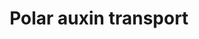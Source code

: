---
annotations:
- id: PW:0000465
  parent: signaling pathway
  type: Pathway Ontology
  value: hormone signaling pathway
- id: PW:0000103
  parent: regulatory pathway
  type: Pathway Ontology
  value: transport pathway
authors:
- Pjaiswal
- Khanspers
- MaintBot
- Fehrhart
- Eweitz
- Finterly
- Egonw
description: Polar auxin transport pathway of Arabidopsis. Even though we have shown
  a representative diagram of influx and efflux proteins on different but adjacent
  cells, the auxin influx and efflux transport proteins when present in the same cell,
  are often located in the plasma membrane of cell's opposite side or on the sides
  (left/right). All the different paralogs of influx and efflux proteins may not be
  present in the same cell. Often their expression and localization is tissue, cell,
  organ and development stage specific. This helps in directing the flow of auxin
  towards 'auxin maxima' sites in plant organs and cells as needed. In some cases
  auxin can permeate through the plasma membrane.  The Arabidopsis gene products PIN5,
  PIN6 and PIN8 were removed from the pathway since they are known to be involved
  in intracellular auxin transport rather than the intercellular auxin transport.
last-edited: 2021-05-31
organisms:
- Arabidopsis thaliana
redirect_from:
- /index.php/Pathway:WP2941
- /instance/WP2941
- /instance/WP2941_r124695
revision: r124695
schema-jsonld:
- '@context': https://schema.org/
  '@id': https://wikipathways.github.io/pathways/WP2941.html
  '@type': Dataset
  creator:
    '@type': Organization
    name: WikiPathways
  description: Polar auxin transport pathway of Arabidopsis. Even though we have shown
    a representative diagram of influx and efflux proteins on different but adjacent
    cells, the auxin influx and efflux transport proteins when present in the same
    cell, are often located in the plasma membrane of cell's opposite side or on the
    sides (left/right). All the different paralogs of influx and efflux proteins may
    not be present in the same cell. Often their expression and localization is tissue,
    cell, organ and development stage specific. This helps in directing the flow of
    auxin towards 'auxin maxima' sites in plant organs and cells as needed. In some
    cases auxin can permeate through the plasma membrane.  The Arabidopsis gene products
    PIN5, PIN6 and PIN8 were removed from the pathway since they are known to be involved
    in intracellular auxin transport rather than the intercellular auxin transport.
  keywords:
  - (H+)x2
  - AUX1
  - H+
  - LAX1
  - LAX2
  - LAX3
  - PIN1
  - PIN2
  - PIN3
  - PIN4
  - PIN7
  - indole-3-acetate
  - indole-3-acetic acid
  license: CC0
  name: Polar auxin transport
seo: CreativeWork
title: Polar auxin transport
wpid: WP2941
---